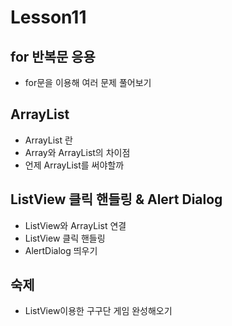 # Lesson11

## for 반복문 응용
- for문을 이용해 여러 문제 풀어보기

## ArrayList
- ArrayList 란
- Array와 ArrayList의 차이점
- 언제 ArrayList를 써야할까

## ListView 클릭 핸들링 & Alert Dialog
- ListView와 ArrayList 연결
- ListView 클릭 핸들링
- AlertDialog 띄우기

## 숙제
- ListView이용한 구구단 게임 완성해오기
